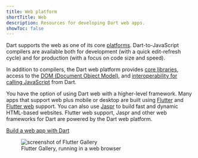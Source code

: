 ```yaml
---
title: Web platform
shortTitle: Web
description: Resources for developing Dart web apps.
showToc: false
---
```


Dart supports the web as one of its core [platforms](/overview#platform).
Dart-to-JavaScript compilers are available both for development
(with a quick edit-refresh cycle)
and for production
(with a focus on code size and speed).

In addition to compilers,
the Dart web platform provides [core libraries][],
access to the [DOM (Document Object Model)][DOM],
and [interoperability for calling JavaScript][interop] from Dart.

You have the option of using Dart web with a higher-level framework.
Many apps that support web plus mobile or desktop are built
using [Flutter][] and [Flutter web][] support.
You can also use [Jaspr][] to build fast and dynamic HTML-based websites.
Flutter web support, Jaspr
and other web frameworks for Dart are powered by the Dart web platform.

<div class="side-by-side">
<div class="centered-rows">
<p class="">
  <a href="/web/get-started" class="filled-button large-button">Build a web app with Dart</a>
</p>
</div>
<div class="centered-rows">
<figure>
  <img 
    src="/assets/img/flutter-gallery.jpg"
    alt="screenshot of Flutter Gallery">
  <figcaption>Flutter Gallery, running in a web browser</figcaption>
</figure>
</div>
</div>

[core libraries]: /libraries#web-platform-libraries
[DOM]: /web/get-started
[Flutter]: {{site.flutter}}
[Flutter web]: {{site.flutter}}/web
[Jaspr]: https://jaspr.site
[interop]: /interop/js-interop
